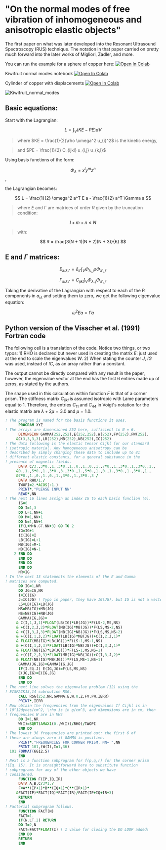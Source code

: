 # "On the normal modes of free vibration of inhomogeneous and anisotropic elastic objects"

The first paper on what was later developed into the Resonant Ultrasound Spectroscopy (RUS) technique.  The notation in that paper carried on pretty much forward into the later works of Migliori, Zadler, and more.

You can run the example for a sphere of copper here: <a target="_blank" href="https://colab.research.google.com/github/edur409/Circumferential-Surface-Waves/blob/main/RUS/RUS_Sphere.ipynb">
  <img src="https://colab.research.google.com/assets/colab-badge.svg" alt="Open In Colab"/>
</a>

Kiwifruit normal modes notebook <a target="_blank" href="https://colab.research.google.com/github/edur409/Circumferential-Surface-Waves/blob/main/RUS/RUS_Kiwifruit.ipynb">
  <img src="https://colab.research.google.com/assets/colab-badge.svg" alt="Open In Colab"/>
</a>

Cylinder of copper with displacements <a target="_blank" href="https://colab.research.google.com/github/edur409/Circumferential-Surface-Waves/blob/main/RUS/RUS_Cylinder.ipynb">
  <img src="https://colab.research.google.com/assets/colab-badge.svg" alt="Open In Colab"/>
</a>

![Kiwifruit_normal_modes](https://github.com/user-attachments/assets/21b8bf29-a264-433d-b052-e743cd763372)

## Basic equations:

Start with the Lagrangian:

$$ L = \int_{V}(KE - PE)dV $$

> where $KE = \frac{1}{2}\rho \omega^2 u_{i}^2$ is the kinetic energy,

> and $PE = \frac{1}{2} C_{ijkl} u_{i,j} u_{k,l}$

Using basis functions of the form:

$$\Phi_{\lambda} = x^l y^m z^n$$ ,

the Lagrangian becomes:

$$ L = \frac{1}{2} \omega^2 a^T E a - \frac{1}{2} a^T \Gamma a $$

> where $E$ and $\Gamma$ are matrices of order $R$ given by the truncation condition:

$$ l + m + n \le N$$

> with:

$$ R = \frac{3(N + 1)(N + 2)(N + 3)}{6} $$

## E and $\Gamma$ matrices:

$$ E_{\lambda i \lambda' i'} = \delta_{ii'} \int_{V} \Phi_{\lambda, j} \rho \Phi_{\lambda', j'}$$

$$ \Gamma_{\lambda i \lambda' i'} = C_{ijkl} \int_{V} \Phi_{\lambda, j} \Phi_{\lambda', j'}$$

Taking the derivative of the Lagrangian with respect to each of the R components in $a_{i \lambda}$ and setting them to zero, we get the following eigenvalue equation: 

$$ \omega^2 E a = \Gamma a $$

## Python version of the Visscher et al. (1991) Fortran code

The following cell is a translation of the code.  Notice two things, or two typos: 1) RHO is declared but never used in creating the matrix $E$: just used at the end to scale the eigenvalues $W$. 2) When stating the counter $J$, $IG$ was used, instead of $IC$, as an array rather than a constant. 

The output cannot be directly compared with any result in the paper, however, the eigenvalue vector at the end has the first 6 entries made up of zeros, as stated by the authors.

The shape used in this calculation within function $F$ is that of a corner prism.  The stiffness matrix $C_{ijkl}$ is assumed isotropic with Lame parameters equal to 1.  Therefore, the entries $C_{11}$ and $C_{44}$ in Voigt's notation for the elastic matrix are $\lambda + 2\mu = 3.0$ and $\mu = 1.0$.

``` fortran
! The program is named for the basis functions it uses.
      PROGRAM XYZ
! The arrays are dimensioned 252 here, sufficienf to N = 6.
      DIMENSION GAMMA(252,252),E(252,252),W(252),FV(252),FW(252),
     &C(3,3,3,3),LB(252),MB(252),NB(252),IC(252)
! The data following is the elastic tensor Cijkl for our standard
! isotropic material. Any homogeneous anisotropy can be
! described by simply changing these data to include up to 81
! different elastic constants, for a general substance in the
! presence of magnetic fields.
      DATA C/3.,3*0.,1.,3*0.,1.,0.,1.,0.,1.,7*0.,1.,3*0.,1.,3*0.,1.,
     &0.,1.,5*0.,1.,3*0.,3.,3*0.,1.,5*0.,1.,0.,1.,3*0.,1.,3*0.,1.,
     &7*0.,1.,0.,1.,0.,1.,3*0.,1.,3*0.,3 /
      DATA RHO/1./
      TWOPI=2.*ACOS(-1.)
      PRINT*,"PLEASE INPUT NN"
      READ*,NN
! The next 16 lines assign an index IG to each basis funclion (6).
      IG=0
      DO I=1,3
      DO L=1,NN+1
      DO M=1,NN+1
      DO N=1,NN+1
      IF(L+M+N.GT.NN+3) GO TO 2
      IG=IG+1
      IC(IG)=I
      LB(IG)=L-1
      MB(IG)=M-1
      NB(IG)=N-1
    2 END DO
      END DO
      END DO
      END DO
      NR=IG
! In the next 13 statements the elements of the E and Gamma
! matrices are computed.
      DO IG=1,NR
      DO JG=IG,NR
      I=IC(IG)
      J=IC(JG) ! Typo in paper, they have IG(JG), but IG is not a vector!
      LS=LB(IG)+LB(JG)
      MS=MB(IG)+MB(JG)
      NS=NB(IG)+NB(JG)
      GAMMA(IG,JG)=
     & C(I,1,J,1)*FLOAT(LB(IG)*LB(JG))*F(LS-2,MS,NS)
     & +C(I,2,J,2)*FLOAT(MB(IG)*MB(JG))*F(LS,MS-2,NS)
     & +C(I,3,J,3)*FLOAT(NB(IG)*NB(JG))*F(LS,MS,NS-2)
     & +(C(I,1,J,2)*FLOAT(LB(IG)*MB(JG))+C(I,2,J,1)*
     & FLOAT(MB(IG)*LB(JG)))*F(LS-1,MS-1,NS)
     & +(C(I,1,J,3)*FLOAT(LB(IG)*NB(JG))+C(I,3,J,1)*
     & FLOAT(NB(IG)*LB(JG)))*F(LS-1,MS,NS-1)
     & +(C(I,2,J,3)*FLOAT(MB(IG)*NB(JG))+C(I,3,J,2)*
     & FLOAT(NB(IG)*MB(JG)))*F(LS,MS-1,NS-1)
      GAMMA(JG,IG)=GAMMA(IG,JG)
      IF(I.EQ.J) E(IG,JG)=F(LS,MS,NS)   
      E(JG,IG)=E(IG,JG)  
      END DO
      END DO            
! The next line solves the eigenvalue problem (12) using the
! EISPACK13,14 subroutine RSG.
      CALL RSG(252,NR,GAMMA,E,W,0,Z,FV,FW,IERR)
      PRINT*,IERR
! Now obtain the frequencies from the eigenvalues If Cijkl is in
! 10^12dynes/cm^2, \rho is in g/cm^3, and dimensions are in cm, then
! frequencies W are in MHz
      DO I=1,NR
      W(I)=SQRT(AMAX1(0.,W(I))/RHO)/TWOPI
      END DO
! The lowest 36 frequencies are printed out: the first 6 of
! these are always zero if GAMMA is positive.
      PRINT*,"FREQUENCIES FOR CORNER PRISM, NN= ",NN
      PRINT 101,(W(I),I=1,36)
  101 FORMAT(6G12.5)
      END
! Next is a function subprogram for f(p,q,r) for the corner prism
!(Eq. 15). It is straightforward here to substitute function
! subprograms for any of the other objects we have
! considered.
      FUNCTION F(IP,IQ,IR)
      DATA A,B,C/3*1./
      F=A**(IP+1)*B**(IQ+1)*C**(IR+1)*
     &FACT(IP)*FACT(IQ)*FACT(IR)/FACT(IP+IQ+IR+3)
      RETURN
      END
! Factorial subprogram follows.
      FUNCTION FACT(N)
      FACT=1.
      IF(N.LT.2) RETURN
      DO I=2,N
      FACT=FACT*FLOAT(I) ! 1 value for closing the DO LOOP added!
      END DO
      RETURN
      END     
```
